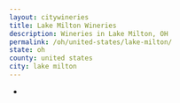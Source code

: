 ```yaml
---
layout: citywineries
title: Lake Milton Wineries
description: Wineries in Lake Milton, OH
permalink: /oh/united-states/lake-milton/
state: oh
county: united states
city: lake milton
---
```

-
